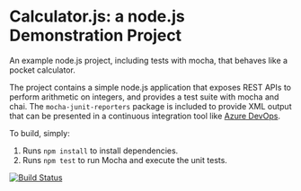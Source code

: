 Calculator.js: a node.js Demonstration Project
==============================================
An example node.js project, including tests with mocha, that behaves like
a pocket calculator.

The project contains a simple node.js application that exposes REST APIs
to perform arithmetic on integers, and provides a test suite with mocha
and chai.  The `mocha-junit-reporters` package is included to provide XML
output that can be presented in a continuous integration tool like
[Azure DevOps](https://azure.com/devops).

To build, simply:

1. Runs `npm install` to install dependencies.
2. Runs `npm test` to run Mocha and execute the unit tests.

[![Build Status](https://dev.azure.com/radoslavkatov/Integrating%20External%20Source%20Control%20with%20Azure%20Pipelines/_apis/build/status/RadoslavKatov.calculator?branchName=master)](https://dev.azure.com/radoslavkatov/Integrating%20External%20Source%20Control%20with%20Azure%20Pipelines/_build/latest?definitionId=21&branchName=master)
